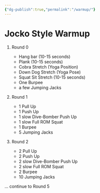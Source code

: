 ```yaml
---
{"dg-publish":true,"permalink":"/warmup/"}
---
```



# Jocko Style Warmup
1.  Round 0
	- Hang bar (10-15 seconds)
	- Plank (10-15 seconds)
	- Cobra Stretch (Yoga Position)
	- Down Dog Stretch (Yoga Pose)
	- Squat Sit Stretch (10-15 seconds)
	- One Burpee
	- a few Jumping Jacks


2.  Round 1
	- 1 Pull Up
	- 1 Push Up
	- 1 slow Dive-Bomber Push Up
	- 1 slow Full ROM Squat
	- 1 Burpee
	- 5 Jumping Jacks

3. Round 2
	- 2 Pull Up
	- 2 Push Up
	- 2 slow Dive-Bomber Push Up
	- 2 slow Full ROM Squat
	- 2 Burpee
	- 10 Jumping Jacks

... continue to Round 5